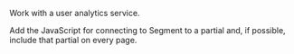 Work with a user analytics service.

Add the JavaScript for connecting to Segment to a partial and, if possible,
include that partial on every page.
